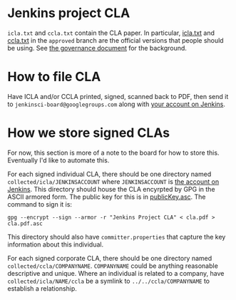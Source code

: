 # Jenkins project CLA

`icla.txt` and `ccla.txt` contain the CLA paper. In particular,
[icla.txt](https://github.com/jenkinsci/infra-cla/blob/approved/icla.txt) and [ccla.txt](https://github.com/jenkinsci/infra-cla/blob/approved/ccla.txt) in the `approved` branch are the official versions that people should be using. See [the governance document](https://wiki.jenkins-ci.org/display/JENKINS/Governance+Document) for the background.

# How to file CLA
Have ICLA and/or CCLA printed, signed, scanned back to PDF, then send it to `jenkinsci-board@googlegroups.com` along with [your account on Jenkins](https://jenkins-ci.org/account).

# How we store signed CLAs
For now, this section is more of a note to the board for how to store this. Eventually I'd like to automate this.

For each signed individual CLA, there should be one directory named `collected/icla/JENKINSACCOUNT` where `JENKINSACCOUNT` is [the account on Jenkins](https://jenkins-ci.org/account). This directory should house the CLA encyrpted by GPG in the ASCII armored form. The public key for this is in [publicKey.asc](https://github.com/jenkinsci/infra-cla/blob/approved/publicKey.asc). The command to sign it is:

    gpg --encrypt --sign --armor -r "Jenkins Project CLA" < cla.pdf > cla.pdf.asc

This directory should also have `committer.properties` that capture the key information about this individual.

For each signed corporate CLA, there should be one directory named `collected/ccla/COMPANYNAME`. `COMPANYNAME` could be anything reasonable descriptive and unique. Where an individual is related to a company, have `collected/icla/NAME/ccla` be a symlink to `../../ccla/COMPANYNAME` to establish a relationship.
